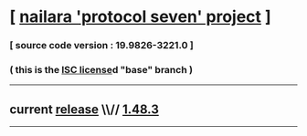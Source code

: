 
# [ [nailara 'protocol seven' project](http://src.nailara.net/) ]

### [ source code version : 19.9826-3221.0 ]

### ( this is the [ISC license](license)d "base" branch )
---
## current [release](https://github.com/anotherlink/nailara/releases) \\\\// [1.48.3](https://github.com/anotherlink/nailara/releases/tag/1.48.3)
---
